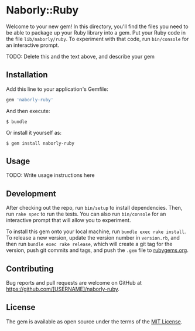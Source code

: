 # Naborly::Ruby

Welcome to your new gem! In this directory, you'll find the files you need to be able to package up your Ruby library into a gem. Put your Ruby code in the file `lib/naborly/ruby`. To experiment with that code, run `bin/console` for an interactive prompt.

TODO: Delete this and the text above, and describe your gem

## Installation

Add this line to your application's Gemfile:

```ruby
gem 'naborly-ruby'
```

And then execute:

    $ bundle

Or install it yourself as:

    $ gem install naborly-ruby

## Usage

TODO: Write usage instructions here

## Development

After checking out the repo, run `bin/setup` to install dependencies. Then, run `rake spec` to run the tests. You can also run `bin/console` for an interactive prompt that will allow you to experiment.

To install this gem onto your local machine, run `bundle exec rake install`. To release a new version, update the version number in `version.rb`, and then run `bundle exec rake release`, which will create a git tag for the version, push git commits and tags, and push the `.gem` file to [rubygems.org](https://rubygems.org).

## Contributing

Bug reports and pull requests are welcome on GitHub at https://github.com/[USERNAME]/naborly-ruby.

## License

The gem is available as open source under the terms of the [MIT License](https://opensource.org/licenses/MIT).
